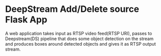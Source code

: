 # DeepStream Add/Delete source Flask App

A web application takes input as RTSP video feed(RTSP URI), passes to Deepstream(DS) pipeline that does some object detection on the stream and produces boxes around detected objects and gives it as RTSP output stream. 
